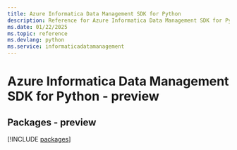 ```yaml
---
title: Azure Informatica Data Management SDK for Python
description: Reference for Azure Informatica Data Management SDK for Python
ms.date: 01/22/2025
ms.topic: reference
ms.devlang: python
ms.service: informaticadatamanagement
---
```

# Azure Informatica Data Management SDK for Python - preview
## Packages - preview
[!INCLUDE [packages](informatica-data-management-index.md)]